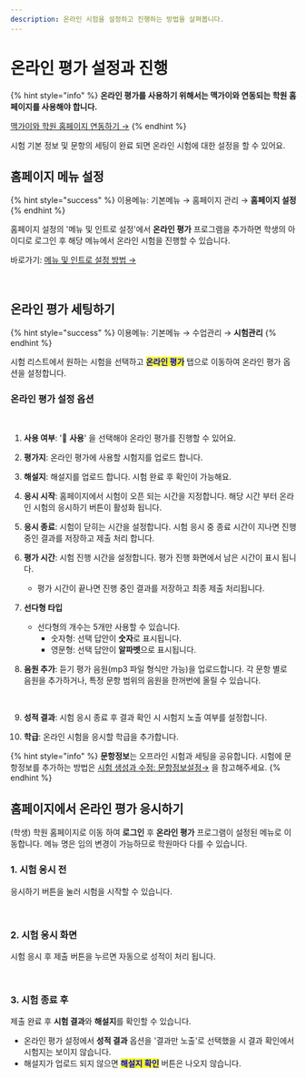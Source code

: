 ```yaml
---
description: 온라인 시험을 설정하고 진행하는 방법을 살펴봅니다.
---
```


# 온라인 평가 설정과 진행

{% hint style="info" %}
**온라인 평가를 사용하기 위해서는 맥가이와 연동되는 학원 홈페이지를 사용해야 합니다.**

[맥가이와 학원 홈페이지 연동하기 →](../homepage/link.md)
{% endhint %}

시험 기본 정보 및 문항의 세팅이 완료 되면 온라인 시험에 대한 설정을 할 수 있어요.

## 홈페이지 메뉴 설정

{% hint style="success" %}
이용메뉴: 기본메뉴 → 홈페이지 관리 → **홈페이지 설정**
{% endhint %}

홈페이지 설정의 '메뉴 및 인트로 설정'에서 **온라인 평가** 프로그램을 추가하면 학생의 아이디로 로그인 후 해당 메뉴에서 온라인 시험을 진행할 수 있습니다.

바로가기: [메뉴 및 인트로 설정 방법 →](../homepage/settings/menus/#4)

<figure><img src="../.gitbook/assets/홈페이지 온라인평가 추가.png" alt=""><figcaption></figcaption></figure>

## 온라인 평가 세팅하기

{% hint style="success" %}
이용메뉴: 기본메뉴 → 수업관리 → **시험관리**
{% endhint %}

시험 리스트에서 원하는 시험을 선택하고 <mark style="color:blue;">**온라인 평가**</mark> 탭으로 이동하여 온라인 평가 옵션을 설정합니다.

### 온라인 평가 설정 옵션

<figure><img src="../.gitbook/assets/온라인평가설정.png" alt=""><figcaption></figcaption></figure>

1. **사용 여부**: '🔘 **사용**' 을 선택해야 온라인 평가를 진행할 수 있어요.
2. **평가지**: 온라인 평가에 사용할 시험지를 업로드 합니다.
3. **해설지**: 해설지를 업로드 합니다. 시험 완료 후 확인이 가능해요.
4. **응시 시작**: 홈페이지에서 시험이 오픈 되는 시간을 지정합니다. 해당 시간 부터 온라인 시험의 응시하기 버튼이 활성화 됩니다.
5. **응시 종료**: 시험이 닫히는 시간을 설정합니다. 시험 응시 중 종료 시간이 지나면 진행 중인 결과를 저장하고 제출 처리 합니다.
6. **평가 시간**: 시험 진행 시간을 설정합니다. 평가 진행 화면에서 남은 시간이 표시 됩니다.
   * 평가 시간이 끝나면 진행 중인 결과를 저장하고 최종 제출 처리됩니다.
7. **선다형 타입**
   * 선다형의 개수는 5개만 사용할 수 있습니다.
     * 숫자형: 선택 답안이 **숫자**로 표시됩니다.
     * 영문형: 선택 답안이 **알파벳**으로 표시됩니다.
8.  **음원 추가**: 듣기 평가 음원(mp3 파일 형식만 가능)을 업로드합니다. 각 문항 별로 음원을 추가하거나, 특정 문항 범위의 음원을 한꺼번에 올릴 수 있습니다.



    <figure><img src="../.gitbook/assets/듣기음원 업로드.png" alt=""><figcaption></figcaption></figure>
9. **성적 결과**: 시험 응시 종료 후 결과 확인 시 시험지 노출 여부를 설정합니다.
10. **학급**: 온라인 시험을 응시할 학급을 추가합니다.

{% hint style="info" %}
**문항정보**는 오프라인 시험과 세팅을 공유합니다. 시험에 문항정보를 추가하는 방법은 [시험 생성과 수정: 문항정보설정→](add-test/new/#3.) 을 참고해주세요.
{% endhint %}

## 홈페이지에서 온라인 평가 응시하기

(학생) 학원 홈페이지로 이동 하여 **로그인** 후 **온라인 평가** 프로그램이 설정된 메뉴로 이동합니다. 메뉴 명은 임의 변경이 가능하므로 학원마다 다를 수 있습니다.

### 1. 시험 응시 전

응시하기 버튼을 눌러 시험을 시작할 수 있습니다.

<figure><img src="../.gitbook/assets/시험응시 전.png" alt=""><figcaption></figcaption></figure>

### 2. 시험 응시 화면

시험 응시 후 제출 버튼을 누르면 자동으로 성적이 처리 됩니다.

<figure><img src="../.gitbook/assets/평가진행화면.png" alt=""><figcaption></figcaption></figure>

### 3. 시험 종료 후

제출 완료 후 **시험 결과**와 **해설지**를 확인할 수 있습니다.&#x20;

* 온라인 평가 설정에서 **성적 결과** 옵션을 '결과만 노출'로 선택했을 시 결과 확인에서 시험지는 보이지 않습니다.
* 해설지가 업로드 되지 않으면 <mark style="color:blue;">**해설지 확인**</mark> 버튼은 나오지 않습니다.

<figure><img src="../.gitbook/assets/결과확인.png" alt=""><figcaption></figcaption></figure>
